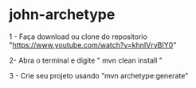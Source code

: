 # john-archetype

1 - Faça download ou clone do repositorio 
"https://www.youtube.com/watch?v=khnIVryBIY0"

2- Abra o terminal e digite
" mvn clean install "

3 - Crie seu projeto usando 
"mvn archetype:generate" 